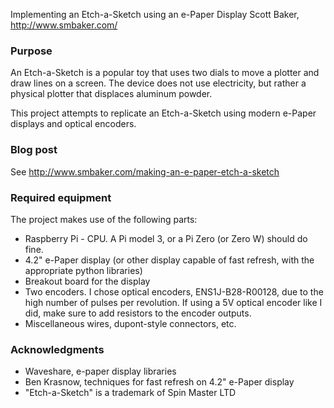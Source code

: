 Implementing an Etch-a-Sketch using an e-Paper Display
Scott Baker, http://www.smbaker.com/

### Purpose

An Etch-a-Sketch is a popular toy that uses two dials to move a plotter and draw lines on a screen. The device does not use electricity, but rather a physical plotter that displaces aluminum powder.

This project attempts to replicate an Etch-a-Sketch using modern e-Paper displays and optical encoders.

### Blog post

See http://www.smbaker.com/making-an-e-paper-etch-a-sketch

### Required equipment

The project makes use of the following parts:

* Raspberry Pi - CPU. A Pi model 3, or a Pi Zero (or Zero W) should do fine.
* 4.2" e-Paper display (or other display capable of fast refresh, with the appropriate python libraries)
* Breakout board for the display 
* Two encoders. I chose optical encoders, ENS1J-B28-R00128, due to the high number of pulses per revolution. If using a 5V optical encoder like I did, make sure to add resistors to the encoder outputs.
* Miscellaneous wires, dupont-style connectors, etc. 

### Acknowledgments

- Waveshare, e-paper display libraries
- Ben Krasnow, techniques for fast refresh on 4.2" e-Paper display
- "Etch-a-Sketch" is a trademark of Spin Master LTD
